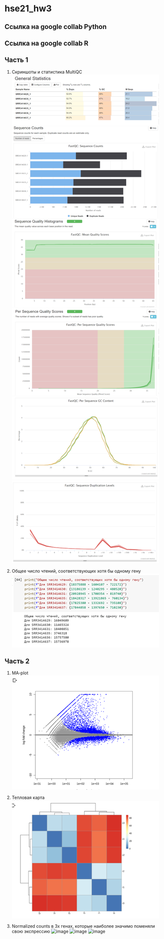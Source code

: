 # hse21_hw3

## Ссылка на google collab Python
## Ссылка на google collab R

## Часть 1
1. Скриншоты и статистика MultiQC
![image](./images/general.png)
![image](./images/seqcounts.png)
![image](./images/mean.png)
![image](./images/perseq.png)
![image](./images/cg.png)
![image](./images/duplvl.png)


2. Общее число чтений, соответствующих хотя бы одному гену
![image](./images/reads.png)

## Часть 2
1. MA-plot
![image](./images/ma.png)

2. Тепловая карта
![image](./images/map.png)

3. Normalized counts в 3х генах, которые наиболее значимо поменяли свою экспрессию
![image](./images/genes1.png)
![image](./images/genes2.png)
![image](./images/genes3.png)
